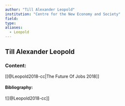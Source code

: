 ```yaml
---
author: "Till Alexander Leopold"
institution: "Centre for the New Economy and Society"
field:
type:
aliases:
  - Leopold
---
```


## Till Alexander Leopold

### Content:
[[@Leopold2018-cc|The Future Of Jobs 2018]]

#### Bibliography:

![[@Leopold2018-cc]]